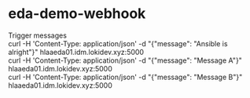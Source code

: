# eda-demo-webhook

Trigger messages  
curl -H 'Content-Type: application/json' -d "{\"message\": \"Ansible is alright\"}" hlaaeda01.idm.lokidev.xyz:5000  
curl -H 'Content-Type: application/json' -d "{\"message\": \"Message A\"}" hlaaeda01.idm.lokidev.xyz:5000  
curl -H 'Content-Type: application/json' -d "{\"message\": \"Message B\"}" hlaaeda01.idm.lokidev.xyz:5000  

